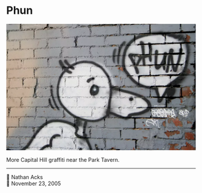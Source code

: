 # Phun

![Graffiti of a duck saying “phun”](assets/45304398aba7b425e89f356e2a63f150.webp)

More Capital Hill graffiti near the Park Tavern.

- - - -

👤 Nathan Acks  
📅 November 23, 2005
